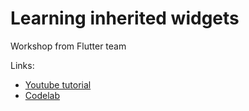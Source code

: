 # Learning inherited widgets
Workshop from Flutter team

Links:
- [Youtube tutorial](https://www.youtube.com/watch?v=LFcGPS6cGrY)
- [Codelab](https://dartpad.dev/workshops.html?webserver=https://dartpad-workshops-io2021.web.app/inherited_widget)
